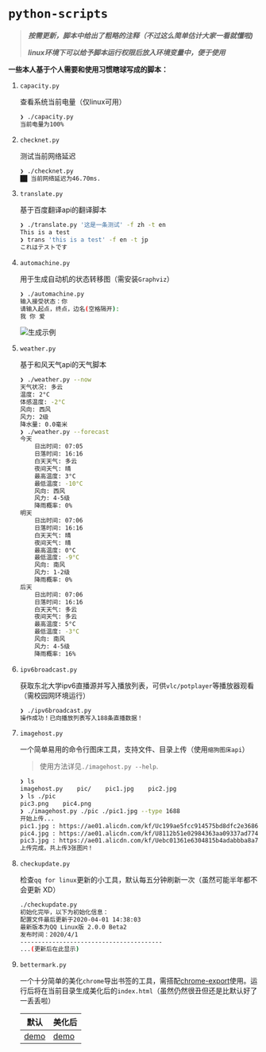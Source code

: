 # `python-scripts`

> ***按需更新，脚本中给出了粗略的注释（不过这么简单估计大家一看就懂啦)***
>
> ***linux环境下可以给予脚本运行权限后放入环境变量中，便于使用***

**一些本人基于个人需要和使用习惯瞎球写成的脚本：**

1. `capacity.py`

   查看系统当前电量（仅linux可用）

   ```bash
   ❯ ./capacity.py     
   当前电量为100%
   ```

2. `checknet.py`

   测试当前网络延迟

   ```bash
   ❯ ./checknet.py            
   ██ 当前网络延迟为46.70ms.
   ```

3. `translate.py`

   基于百度翻译api的翻译脚本

   ```bash
   ❯ ./translate.py '这是一条测试' -f zh -t en
   This is a test
   ❯ trans 'this is a test' -f en -t jp         
   これはテストです
   ```

4. `automachine.py`

   用于生成自动机的状态转移图（需安装`Graphviz`）

   ```bash
   ❯ ./automachine.py
   输入接受状态：你
   请输入起点，终点，边名(空格隔开):
   我 你 爱
   ```

   ![生成示例](https://img.vim-cn.com/a1/d2c5d4008bd8dc64ea84bb598f66acd787c394.png)

5. `weather.py`

   基于和风天气api的天气脚本

   ```bash
   ❯ ./weather.py --now     
   天气状况: 多云
   温度: 2°C
   体感温度: -2°C
   风向: 西风
   风力: 2级
   降水量: 0.0毫米
   ❯ ./weather.py --forecast
   今天
       日出时间: 07:05
       日落时间: 16:16
       白天天气: 多云
       夜间天气: 晴
       最高温度: 3°C
       最低温度: -10°C
       风向: 西风
       风力: 4-5级
       降雨概率: 0%
   明天
       日出时间: 07:06
       日落时间: 16:16
       白天天气: 晴
       夜间天气: 晴
       最高温度: 0°C
       最低温度: -9°C
       风向: 南风
       风力: 1-2级
       降雨概率: 0%
   后天
       日出时间: 07:06
       日落时间: 16:16
       白天天气: 多云
       夜间天气: 多云
       最高温度: 5°C
       最低温度: -3°C
       风向: 南风
       风力: 4-5级
       降雨概率: 16%
   ```
   
6. `ipv6broadcast.py`
   
   获取东北大学ipv6直播源并写入播放列表，可供`vlc/potplayer`等播放器观看（需校园网环境运行）
   
   ```bash
   ❯ ./ipv6broadcast.py
   操作成功！已向播放列表写入188条直播数据！
   ```
   
7. `imagehost.py`

   一个简单易用的命令行图床工具，支持文件、目录上传（使用`缩狗图床api`）
   
   > 使用方法详见`./imagehost.py --help`.
   
   ```bash
   ❯ ls
   imagehost.py    pic/    pic1.jpg    pic2.jpg
   ❯ ls ./pic
   pic3.png    pic4.png
   ❯ ./imagehost.py ./pic ./pic1.jpg --type 1688
   开始上传...
   pic1.jpg : https://ae01.alicdn.com/kf/Uc199ae5fcc914575bd8dfc2e36863b1df.jpg
   pic4.jpg : https://ae01.alicdn.com/kf/U8112b51e02984363aa09337ad7748dc0g.jpg
   pic3.jpg : https://ae01.alicdn.com/kf/Uebc01361e6304815b4adabbba8a7ce51I.jpg
   上传完成，共上传3张图片!
   ```
   
8. `checkupdate.py`

   检查`qq for linux`更新的小工具，默认每五分钟刷新一次（虽然可能半年都不会更新 XD）

   ```bash
   ./checkupdate.py
   初始化完毕，以下为初始化信息：
   配置文件最后更新于2020-04-01 14:38:03
   最新版本为QQ Linux版 2.0.0 Beta2
   发布时间：2020/4/1
   ----------------------------------------
   ...(更新后在此显示)
   ```


9. `bettermark.py`

   一个十分简单的美化`chrome`导出书签的工具，需搭配[chrome-export](https://github.com/bdesham/chrome-export)使用。运行后将在当前目录生成美化后的`index.html`（虽然仍然很丑但还是比默认好了一丢丢啦）

   | 默认                                                      | 美化后                                                   |
   | --------------------------------------------------------- | -------------------------------------------------------- |
   | [demo](https://jeasonlau.xyz:10000/bookmarks/before.html) | [demo](https://jeasonlau.xyz:10000/bookmarks/index.html) |

   

